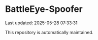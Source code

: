 # BattleEye-Spoofer

Last updated: 2025-05-28 07:33:31

This repository is automatically maintained.
